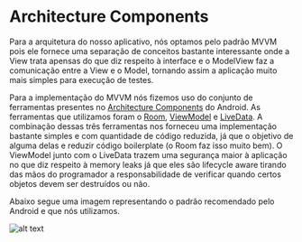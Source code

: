 # Architecture Components

Para a arquitetura do nosso aplicativo, nós optamos pelo padrão MVVM pois ele fornece uma separação de conceitos bastante interessante onde a View trata apensas do que diz respeito à interface e o ModelView faz a comunicação entre a View e o Model, tornando assim a aplicação muito mais simples para execução de testes.

Para a implementação do MVVM nós fizemos uso do conjunto de ferramentas presentes no [Architecture Components](https://developer.android.com/topic/libraries/architecture/) do Android. As ferramentas que utilizamos foram o [Room](https://developer.android.com/topic/libraries/architecture/room), [ViewModel](https://developer.android.com/topic/libraries/architecture/viewmodel) e [LiveData](https://developer.android.com/topic/libraries/architecture/livedata). A combinação dessas três ferramentas nos forneceu uma implementação bastante simples e com quantidade de código reduzida, já que o objetivo de alguma delas e reduzir código boilerplate (o Room faz isso muito bem). O ViewModel junto com o LiveData trazem uma segurança maior à aplicação no que diz respeito à memory leaks já que eles são lifecycle aware tirando das mãos do programador a responsabilidade de verificar quando certos objetos devem ser destruídos ou não.

Abaixo segue uma imagem representando o padrão recomendado pelo Android e que nós utilizamos.

![alt text](https://developer.android.com/topic/libraries/architecture/images/final-architecture.png)
